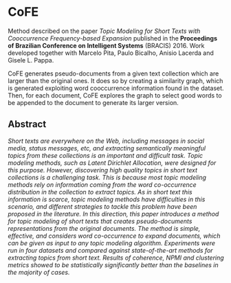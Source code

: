 # CoFE
Method described on the paper *Topic Modeling for Short Texts with Cooccurrence 
Frequency-based Expansion* published in the **Proceedings of Brazilian Conference 
on Intelligent Systems** (BRACIS) 2016. Work developed together with Marcelo Pita,
Paulo Bicalho, Anisio Lacerda and Gisele L. Pappa.

CoFE generates pseudo-documents from a given text collection which are larger than the original ones.
It does so by creating a similarity graph, which is generated exploiting word cooccurrence information
found in the dataset. Then, for each document, CoFE explores the graph to select good words to be 
appended to the document to generate its larger version.

## Abstract
*Short texts are everywhere on the Web, including messages in social media, status messages, etc,
and extracting semantically meaningful topics from these collections is an important and difficult task.
Topic modeling methods, such as Latent Dirichlet Allocation, were designed for this purpose.
However, discovering high quality topics in short text collections is a challenging task.
This is because most topic modeling methods rely on information coming from the word co-occurrence distribution
in the collection to extract topics.
As in short text this information is scarce, topic modeling methods have difficulties in this scenario, and
different strategies to tackle this problem have been proposed in the literature.
In this direction, this paper introduces a method for topic modeling of short texts that creates pseudo-documents
representations from the original documents.
The method is simple, effective, and considers word co-occurrence to expand documents, which can be given as input
to any topic modeling algorithm.
Experiments were run in four datasets and compared against state-of-the-art methods for extracting topics from short text.
Results of coherence, NPMI and clustering metrics showed to be statistically significantly better than the baselines in the majority of cases.*

